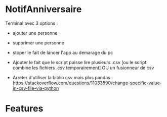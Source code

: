 # NotifAnniversaire
 
Terminal avec 3 options :
- ajouter une personne
- supprimer une personne
- stoper le fait de lancer l'app au demarage du pc

- Ajouter le fait que le script puisse lire plusieurs .csv [ou le script combine les fichiers .csv temporairement] OU un fusionneur de csv

- Arreter d'utiliser la biblio csv mais plus pandas : https://stackoverflow.com/questions/11033590/change-specific-value-in-csv-file-via-python

# Features